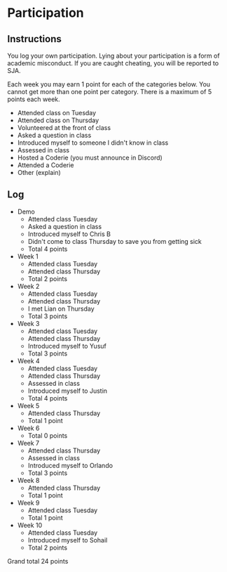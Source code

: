 Participation
=============

## Instructions ##

You log your own participation. Lying about your participation is a form of
academic misconduct. If you are caught cheating, you will be reported to SJA.

Each week you may earn 1 point for each of the categories below. You cannot get
more than one point per category. There is a maximum of 5 points each week.

+ Attended class on Tuesday
+ Attended class on Thursday
+ Volunteered at the front of class
+ Asked a question in class
+ Introduced myself to someone I didn't know in class
+ Assessed in class
+ Hosted a Coderie (you must announce in Discord)
+ Attended a Coderie
+ Other (explain)

## Log ##

- Demo
	+ Attended class Tuesday
	+ Asked a question in class
	+ Introduced myself to Chris B
	+ Didn't come to class Thursday to save you from getting sick
	+ Total 4 points
- Week 1
	+ Attended class Tuesday
	+ Attended class Thursday
	+ Total 2 points
- Week 2
	+ Attended class Tuesday
	+ Attended class Thursday
	+ I met Lian on Thursday
	+ Total 3 points
- Week 3
	+ Attended class Tuesday
	+ Attended class Thursday
	+ Introduced myself to Yusuf
	+ Total 3 points
- Week 4
	+ Attended class Tuesday
	+ Attended class Thursday
	+ Assessed in class
	+ Introduced myself to Justin
	+ Total 4 points
- Week 5
	+ Attended class Thursday
	+ Total 1 point
- Week 6
	+ Total 0 points
- Week 7
	+ Attended class Thursday
	+ Assessed in class
	+ Introduced myself to Orlando
	+ Total 3 points
- Week 8
	+ Attended class Thursday
	+ Total 1 point
- Week 9
	+ Attended class Tuesday
	+ Total 1 point
- Week 10
	+ Attended class Tuesday
	+ Introduced myself to Sohail
	+ Total 2 points

Grand total 24 points 
